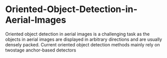 # Oriented-Object-Detection-in-Aerial-Images
Oriented object detection in aerial images is a challenging task as the objects in aerial images are displayed in arbitrary directions and are usually densely packed. Current oriented object detection methods mainly rely on twostage anchor-based detectors
